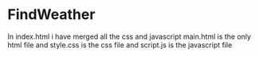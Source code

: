 # FindWeather

In index.html i have merged all the css and javascript 
main.html is the only html file and style.css is the css file and script.js is the javascript file
